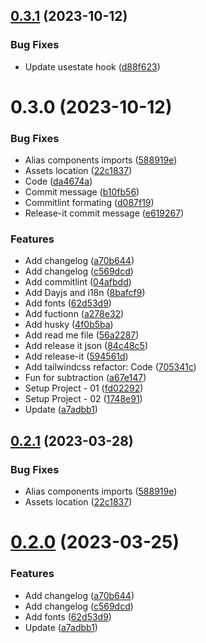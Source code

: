 

## [0.3.1](https://github.com/osamasilvake/M-calculator/compare/0.3.0...0.3.1) (2023-10-12)


### Bug Fixes

* Update usestate hook ([d88f623](https://github.com/osamasilvake/M-calculator/commit/d88f6236263904f64f5b9ae2e2ad60eff1a74bcb))

# 0.3.0 (2023-10-12)


### Bug Fixes

* Alias components imports ([588919e](https://github.com/osamasilvake/M-calculator/commit/588919e99e26d264b8fa2f993ba0bd88d9e598ac))
* Assets location ([22c1837](https://github.com/osamasilvake/M-calculator/commit/22c183712c7075250b66ff29380d2a4c4db8982a))
* Code ([da4674a](https://github.com/osamasilvake/M-calculator/commit/da4674af609767f2272b40451879ac908ff3c9a6))
* Commit message ([b10fb56](https://github.com/osamasilvake/M-calculator/commit/b10fb56316934fc208514a69b5f2396df9e6c663))
* Commitlint formating ([d087f19](https://github.com/osamasilvake/M-calculator/commit/d087f19414e27052b794e5f3fccea794ef6c429f))
* Release-it commit message ([e619267](https://github.com/osamasilvake/M-calculator/commit/e61926767460c5bcdcfef525357e51886dde1320))


### Features

* Add changelog ([a70b644](https://github.com/osamasilvake/M-calculator/commit/a70b64439bd75bb2571c3d3821b82f6891691a54))
* Add changelog ([c569dcd](https://github.com/osamasilvake/M-calculator/commit/c569dcd7e94cd540779fefcf95f7c96c7c10e3cf))
* Add commitlint ([04afbdd](https://github.com/osamasilvake/M-calculator/commit/04afbdd20d50e64ab5ef621cea6b9eda0c4f2241))
* Add Dayjs and i18n ([8bafcf9](https://github.com/osamasilvake/M-calculator/commit/8bafcf9117f04b382b42bf2ced29106e4bf111b1))
* Add fonts ([62d53d9](https://github.com/osamasilvake/M-calculator/commit/62d53d99817f16768c6fdfbc1b62969929d54f3e))
* Add fuctionn ([a278e32](https://github.com/osamasilvake/M-calculator/commit/a278e32a26c0cad287b8fb6a5c3bea8f206aeb76))
* Add husky ([4f0b5ba](https://github.com/osamasilvake/M-calculator/commit/4f0b5ba1aae52216a34e040e0bf5925c632adeef))
* Add read me file ([56a2287](https://github.com/osamasilvake/M-calculator/commit/56a2287f90e08a9060fd33ecdaa81122c2a247e1))
* Add release it json ([84c48c5](https://github.com/osamasilvake/M-calculator/commit/84c48c5ae6e8446326f845e15c7ed848ee2dc2f8))
* Add release-it ([594561d](https://github.com/osamasilvake/M-calculator/commit/594561dfa3a55c5215fbe10161f99688e0a0e7a5))
* Add tailwindcss refactor: Code ([705341c](https://github.com/osamasilvake/M-calculator/commit/705341c496ca71a2d7740bd4fbb97d0067eedf0f))
* Fun for subtraction ([a67e147](https://github.com/osamasilvake/M-calculator/commit/a67e1473e7cc05f02bf4edde0f77a51cf36c2938))
* Setup Project - 01 ([fd02292](https://github.com/osamasilvake/M-calculator/commit/fd0229217d62fa628abaebacf4e755a8b821bb03))
* Setup Project - 02 ([1748e91](https://github.com/osamasilvake/M-calculator/commit/1748e91c2d574e10345b6be4368e29f7b76a33eb))
* Update ([a7adbb1](https://github.com/osamasilvake/M-calculator/commit/a7adbb122db211635ecf31aa6eba4f0e1b0ee6a8))

## [0.2.1](https://gitlab.robotise.eu/robotise/roc/frontend/robot-gui/compare/0.2.0...0.2.1) (2023-03-28)


### Bug Fixes

* Alias components imports ([588919e](https://gitlab.robotise.eu/robotise/roc/frontend/robot-gui/commit/588919e99e26d264b8fa2f993ba0bd88d9e598ac))
* Assets location ([22c1837](https://gitlab.robotise.eu/robotise/roc/frontend/robot-gui/commit/22c183712c7075250b66ff29380d2a4c4db8982a))

# [0.2.0](https://gitlab.robotise.eu/robotise/roc/frontend/robot-gui/compare/0.1.0...0.2.0) (2023-03-25)


### Features

* Add changelog ([a70b644](https://gitlab.robotise.eu/robotise/roc/frontend/robot-gui/commit/a70b64439bd75bb2571c3d3821b82f6891691a54))
* Add changelog ([c569dcd](https://gitlab.robotise.eu/robotise/roc/frontend/robot-gui/commit/c569dcd7e94cd540779fefcf95f7c96c7c10e3cf))
* Add fonts ([62d53d9](https://gitlab.robotise.eu/robotise/roc/frontend/robot-gui/commit/62d53d99817f16768c6fdfbc1b62969929d54f3e))
* Update ([a7adbb1](https://gitlab.robotise.eu/robotise/roc/frontend/robot-gui/commit/a7adbb122db211635ecf31aa6eba4f0e1b0ee6a8))